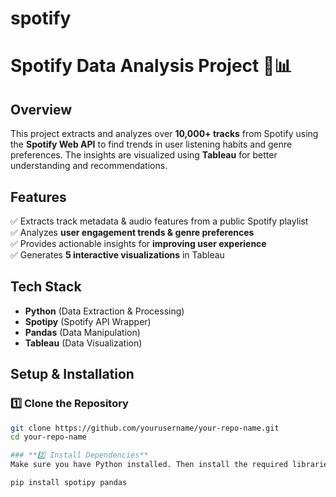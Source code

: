 # spotify

# Spotify Data Analysis Project 🎵📊  

## **Overview**  
This project extracts and analyzes over **10,000+ tracks** from Spotify using the **Spotify Web API** to find trends in user listening habits and genre preferences. The insights are visualized using **Tableau** for better understanding and recommendations.  

## **Features**  
✅ Extracts track metadata & audio features from a public Spotify playlist  
✅ Analyzes **user engagement trends & genre preferences**  
✅ Provides actionable insights for **improving user experience**  
✅ Generates **5 interactive visualizations** in Tableau  

## **Tech Stack**  
- **Python** (Data Extraction & Processing)  
- **Spotipy** (Spotify API Wrapper)  
- **Pandas** (Data Manipulation)  
- **Tableau** (Data Visualization)  

## **Setup & Installation**  

### **1️⃣ Clone the Repository**  
```bash
git clone https://github.com/yourusername/your-repo-name.git
cd your-repo-name

### **2️⃣ Install Dependencies**
Make sure you have Python installed. Then install the required libraries:

pip install spotipy pandas
